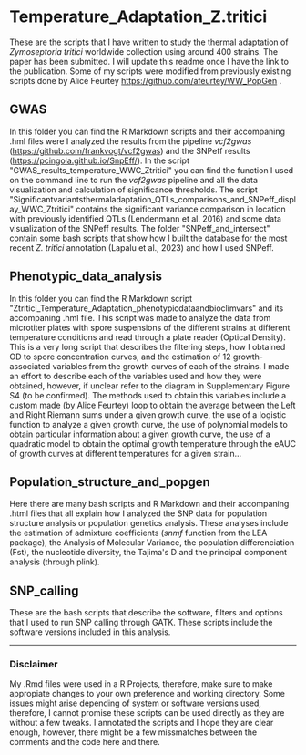 # Temperature_Adaptation_Z.tritici

These are the scripts that I have written to study the thermal adaptation of *Zymoseptoria tritici* worldwide collection using around 400 strains. The paper has been submitted. I will update this readme once I have the link to the publication.
Some of my scripts were modified from previously existing scripts done by Alice Feurtey https://github.com/afeurtey/WW_PopGen . 

## GWAS

In this folder you can find the R Markdown scripts and their accompaning .hml files were I analyzed the results from the pipeline *vcf2gwas* (https://github.com/frankvogt/vcf2gwas) and the SNPeff results (https://pcingola.github.io/SnpEff/). In the script "GWAS_results_temperature_WWC_Ztritici" you can find the function I used on the command line to run the *vcf2gwas* pipeline and all the data visualization and calculation of significance thresholds. The script "Significantvariantsthermaladaptation_QTLs_comparisons_and_SNPeff_display_WWC_Ztritici" contains the significant variance comparison in location with previously identified QTLs (Lendenmann et al. 2016) and some data visualization of the SNPeff results. The folder "SNPeff_and_intersect" contain some bash scripts that show how I built the database for the most recent *Z. tritici* annotation (Lapalu et al., 2023) and how I used SNPeff. 

## Phenotypic_data_analysis

In this folder you can find the R Markdown script "Ztritici_Temperature_Adaptation_phenotypicdataandbioclimvars" and its accompaning .hml file. This script was made to analyze the data from microtiter plates with spore suspensions of the different strains at different temperature conditions and read through a plate reader (Optical Density). This is a very long script that describes the filtering steps, how I obtained OD to spore concentration curves, and the estimation of 12 growth-associated variables from the growth curves of each of the strains. I made an effort to describe each of the variables used and how they were obtained, however, if unclear refer to the diagram in Supplementary Figure S4 (to be confirmed). The methods used to obtain this variables include a custom made (by Alice Feurtey) loop to obtain the average between the Left and Right Riemann sums under a given growth curve, the use of a logistic function to analyze a given growth curve, the use of polynomial models to obtain particular information about a given growth curve, the use of a quadratic model to obtain the optimal growth temperature through the eAUC of growth curves at different temperatures for a given strain...


## Population_structure_and_popgen

Here there are many bash scripts and R Markdown and their accompaning .html files that all explain how I analyzed the SNP data for population structure analysis or population genetics analysis.
These analyses include the estimation of admixture coefficients (*snmf* function from the LEA package), the Analysis of Molecular Variance, the population differenciation (Fst), the nucleotide diversity, the Tajima's D and the principal component analysis (through plink).  

## SNP_calling

These are the bash scripts that describe the software, filters and options that I used to run SNP calling through GATK. These scripts include the software versions included in this analysis. 


--- 
### Disclaimer

My .Rmd files were used in a R Projects, therefore, make sure to make appropiate changes to your own preference and working directory. Some issues might arise depending of system or software versions used, therefore, I cannot promise these scripts can be used directly as they are without a few tweaks. I annotated the scripts and I hope they are clear enough, however, there might be a few missmatches between the comments and the code here and there.  
